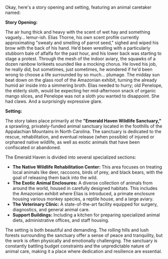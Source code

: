 Okay, here's a story opening and setting, featuring an animal caretaker named:

**Story Opening:**

The air hung thick and heavy with the scent of wet hay and something vaguely… lemur-ish. Elias Thorne, his own scent profile currently approximating "sweaty and smelling of parrot seed," sighed and wiped his brow with the back of his hand. He’d been wrestling with a particularly stubborn bale of alfalfa for the past hour, and his lower back was starting to stage a protest. Through the mesh of the indoor aviary, the squawks of a dozen rainbow lorikeets sounded like a mocking chorus. He loved his job, he really did, but sometimes, just sometimes, he wondered if he'd been wrong to choose a life surrounded by so much… plumage. The midday sun beat down on the glass roof of the Amazonian exhibit, turning the already humid air inside into a simmering broth. Elias needed to hurry; old Penelope, the elderly sloth, would be expecting her mid-afternoon snack of organic mango slices, and Penelope was not a sloth you wanted to disappoint. She had claws. And a surprisingly expressive glare.

**Setting:**

The story takes place primarily at the **"Emerald Haven Wildlife Sanctuary,"** a sprawling, privately-funded animal sanctuary located in the foothills of the Appalachian Mountains in North Carolina. The sanctuary is dedicated to the rescue, rehabilitation, and eventual release (when possible) of injured or orphaned native wildlife, as well as exotic animals that have been confiscated or abandoned.

The Emerald Haven is divided into several specialized sections:

*   **The Native Wildlife Rehabilitation Center:** This area focuses on treating local animals like deer, raccoons, birds of prey, and black bears, with the goal of releasing them back into the wild.
*   **The Exotic Animal Enclosures:** A diverse collection of animals from around the world, housed in carefully designed habitats. This includes the Amazonian exhibit where Elias is introduced, a primate enclosure housing various monkey species, a reptile house, and a large aviary.
*   **The Veterinary Clinic:** A state-of-the-art facility equipped for surgery, diagnostics, and general animal care.
*   **Support Buildings:** Including a kitchen for preparing specialized animal diets, administrative offices, and staff housing.

The setting is both beautiful and demanding. The rolling hills and lush forests surrounding the sanctuary offer a sense of peace and tranquility, but the work is often physically and emotionally challenging. The sanctuary is constantly battling budget constraints and the unpredictable nature of animal care, making it a place where dedication and resilience are essential.
